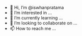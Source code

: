 - 👋 Hi, I’m @iswhanpratama
- 👀 I’m interested in ...
- 🌱 I’m currently learning ...
- 💞️ I’m looking to collaborate on ...
- 📫 How to reach me ...

<!---
iswhan/iswhan is a ✨ special ✨ repository because its `README.md` (this file) appears on your GitHub profile.
You can click the Preview link to take a look at your changes.
--->
